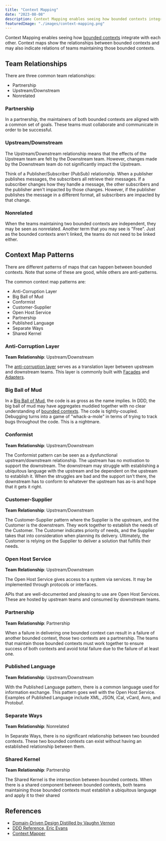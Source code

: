```yaml
---
title: "Context Mapping"
date: "2023-08-08"
description: Context Mapping enables seeing how bounded contexts integrate with each other.
featuredImage: "./images/context-mapping.png"
---
```


Context Mapping enables seeing how [bounded contexts](./bounded-context) integrate with each other. Context maps show the relationships between bounded contexts and may also indicate relations of teams maintaining those bounded contexts.

## Team Relationships

There are three common team relationships:

- Partnership
- Upstream/Downstream
- Nonrelated

### Partnership

In a partnership, the maintainers of both bounded contexts are aligned with a common set of goals. These teams must collaborate and communicate in order to be successful.

### Upstream/Downstream

The Upstream/Downstream relationship means that the effects of the Upstream team are felt by the Downstream team. However, changes made by the Downstream team do not significantly impact the Upstream.

Think of a Publisher/Subscriber (PubSub) relationship. When a publisher publishes messages, the subscribers all retrieve their messages. If a subscriber changes how they handle a message, the other subscribers and the publisher aren't impacted by those changes. However, if the publisher publishes the message in a different format, all subscribers are impacted by that change.

### Nonrelated

When the teams maintaining two bounded contexts are independent, they may be seen as nonrelated. Another term that you may see is "Free". Just as the bounded contexts aren't linked, the teams do not need to be linked either.

## Context Map Patterns

There are different patterns of maps that can happen between bounded contexts. Note that some of these are good, while others are anti-patterns.

The common context map patterns are:

- Anti-Corruption Layer
- Big Ball of Mud
- Conformist
- Customer-Supplier
- Open Host Service
- Partnership
- Published Language
- Separate Ways
- Shared Kernel

### Anti-Corruption Layer
**Team Relationship**: Upstream/Downstream

The [anti-corruption layer](./anti-corruption-layer) serves as a translation layer between upstream and downstream teams. This layer is commonly built with [Facades](/design-patterns/facade-pattern) and [Adapters](/design-patterns/adapter-design-pattern).

### Big Ball of Mud

In a [Big Ball of Mud](/antipatterns/big-ball-of-mud), the code is as gross as the name implies. In DDD, the big ball of mud may have aggregates muddied together with no clear understanding of [bounded contexts](./bounded-context). The code is tightly-coupled. Debugging turns into a game of "whack-a-mole" in terms of trying to track bugs throughout the code. This is a nightmare.

### Conformist
**Team Relationship**: Upstream/Downstream

The Conformist pattern can be seen as a dysfunctional upstream/downstream relationship. The upstream has no motivation to support the downstream. The downstream may struggle with establishing a ubiquitous language with the upstream and be dependent on the upstream to establish it. When the struggles are bad and the support isn't there, the downstream has to conform to whatever the upstream has as-is and hope that it gets it right.

### Customer-Supplier
**Team Relationship**: Upstream/Downstream

The Customer-Supplier pattern where the Supplier is the upstream, and the Customer is the downstream. They work together to establish the needs of the Customer. The Customer indicates priority of needs, and the Supplier takes that into consideration when planning its delivery. Ultimately, the Customer is relying on the Supplier to deliver a solution that fulfills their needs.

### Open Host Service
**Team Relationship**: Upstream/Downstream

The Open Host Service gives access to a system via services. It may be implemented through protocols or interfaces.

APIs that are well-documented and pleasing to use are Open Host Services. These are hosted by upstream teams and consumed by downstream teams.

### Partnership
**Team Relationship**: Partnership

When a failure in delivering one bounded context can result in a failure of another bounded context, those two contexts are a partnership. The teams that maintain those bounded contexts must work together to ensure success of both contexts and avoid total failure due to the failure of at least one.

### Published Language
**Team Relationship**: Upstream/Downstream

With the Published Language pattern, there is a common language used for information exchange. This pattern goes well with the Open Host Service.  Examples of Published Language include XML, JSON, iCal, vCard, Avro, and Protobuf.

### Separate Ways
**Team Relationship**: Nonrelated

In Separate Ways, there is no significant relationship between two bounded contexts. These two bounded contexts can exist without having an established relationship between them.

### Shared Kernel
**Team Relationship**: Partnership

The Shared Kernel is the intersection between bounded contexts. When there is a shared component between bounded contexts, both teams maintaining those bounded contexts must establish a ubiquitous language and apply it to their shared

## References

- [Domain-Driven Design Distilled by Vaughn Vernon](https://amzn.to/2MfNzT6)
- [DDD Reference, Eric Evans](https://www.domainlanguage.com/ddd/reference/)
- [Context Mapper](https://contextmapper.org/)